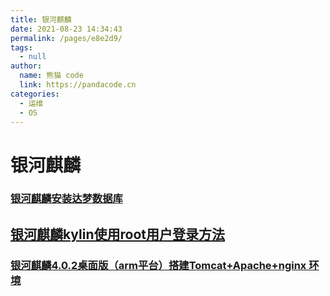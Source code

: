 ```yaml
---
title: 银河麒麟
date: 2021-08-23 14:34:43
permalink: /pages/e8e2d9/
tags: 
  - null
author: 
  name: 熊猫 code
  link: https://pandacode.cn
categories: 
  - 运维
  - OS
---
```

# 银河麒麟

### [银河麒麟安装达梦数据库](https://blog.csdn.net/weixin_41968788/article/details/109075648)

## [银河麒麟kylin使用root用户登录方法](https://www.geek-share.com/detail/2798616612.html)

### [银河麒麟4.0.2桌面版（arm平台）搭建Tomcat+Apache+nginx 环境](https://blog.csdn.net/wangyezi19930928/article/details/103214633)

